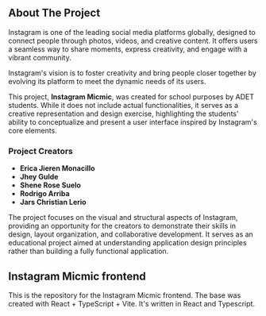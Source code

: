 

## About The Project  

Instagram is one of the leading social media platforms globally, designed to connect people through photos, videos, and creative content. It offers users a seamless way to share moments, express creativity, and engage with a vibrant community.  

Instagram's vision is to foster creativity and bring people closer together by evolving its platform to meet the dynamic needs of its users.  

This project, **Instagram Micmic**, was created for school purposes by ADET students. While it does not include actual functionalities, it serves as a creative representation and design exercise, highlighting the students' ability to conceptualize and present a user interface inspired by Instagram's core elements.  

### Project Creators  
- **Erica Jieren Monacillo**  
- **Jhey Gulde**  
- **Shene Rose Suelo**  
- **Rodrigo Arriba**  
- **Jars Christian Lerio**  

The project focuses on the visual and structural aspects of Instagram, providing an opportunity for the creators to demonstrate their skills in design, layout organization, and collaborative development. It serves as an educational project aimed at understanding application design principles rather than building a fully functional application.  

## Instagram Micmic frontend

This is the repository for the Instagram Micmic frontend.
The base was created with React + TypeScript + Vite. It's written in React and Typescript.

